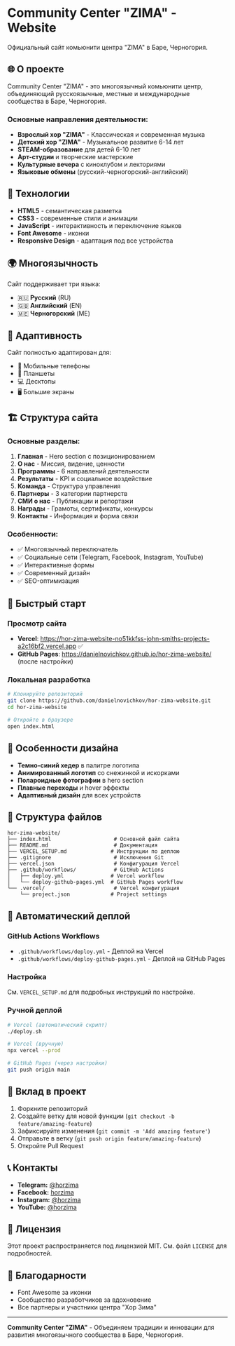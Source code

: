 # Community Center "ZIMA" - Website

Официальный сайт комьюнити центра "ZIMA" в Баре, Черногория.

## 🌐 О проекте

Community Center "ZIMA" - это многоязычный комьюнити центр, объединяющий русскоязычные, местные и международные сообщества в Баре, Черногория.

### Основные направления деятельности:
- **Взрослый хор "ZIMA"** - Классическая и современная музыка
- **Детский хор "ZIMA"** - Музыкальное развитие 6-14 лет
- **STEAM-образование** для детей 6-10 лет
- **Арт-студии** и творческие мастерские
- **Культурные вечера** с киноклубом и лекториями
- **Языковые обмены** (русский-черногорский-английский)

## 🚀 Технологии

- **HTML5** - семантическая разметка
- **CSS3** - современные стили и анимации
- **JavaScript** - интерактивность и переключение языков
- **Font Awesome** - иконки
- **Responsive Design** - адаптация под все устройства

## 🌍 Многоязычность

Сайт поддерживает три языка:
- 🇷🇺 **Русский** (RU)
- 🇬🇧 **Английский** (EN) 
- 🇲🇪 **Черногорский** (ME)

## 📱 Адаптивность

Сайт полностью адаптирован для:
- 📱 Мобильные телефоны
- 📱 Планшеты
- 💻 Десктопы
- 🖥️ Большие экраны

## 🏗️ Структура сайта

### Основные разделы:
1. **Главная** - Hero section с позиционированием
2. **О нас** - Миссия, видение, ценности
3. **Программы** - 6 направлений деятельности
4. **Результаты** - KPI и социальное воздействие
5. **Команда** - Структура управления
6. **Партнеры** - 3 категории партнерств
7. **СМИ о нас** - Публикации и репортажи
8. **Награды** - Грамоты, сертификаты, конкурсы
9. **Контакты** - Информация и форма связи

### Особенности:
- ✅ Многоязычный переключатель
- ✅ Социальные сети (Telegram, Facebook, Instagram, YouTube)
- ✅ Интерактивные формы
- ✅ Современный дизайн
- ✅ SEO-оптимизация

## 🚀 Быстрый старт

### Просмотр сайта
- **Vercel**: https://hor-zima-website-no51kkfss-john-smiths-projects-a2c16bf2.vercel.app ✅
- **GitHub Pages**: https://danielnovichkov.github.io/hor-zima-website/ (после настройки)

### Локальная разработка
```bash
# Клонируйте репозиторий
git clone https://github.com/danielnovichkov/hor-zima-website.git
cd hor-zima-website

# Откройте в браузере
open index.html
```

## 🎨 Особенности дизайна

- **Темно-синий хедер** в палитре логотипа
- **Анимированный логотип** со снежинкой и искорками
- **Полароидные фотографии** в hero section
- **Плавные переходы** и hover эффекты
- **Адаптивный дизайн** для всех устройств

## 📁 Структура файлов

```
hor-zima-website/
├── index.html                    # Основной файл сайта
├── README.md                     # Документация
├── VERCEL_SETUP.md              # Инструкции по деплою
├── .gitignore                    # Исключения Git
├── vercel.json                   # Конфигурация Vercel
├── .github/workflows/            # GitHub Actions
│   ├── deploy.yml               # Vercel workflow
│   └── deploy-github-pages.yml  # GitHub Pages workflow
└── .vercel/                      # Vercel конфигурация
    └── project.json             # Project settings
```

## 🔄 Автоматический деплой

### GitHub Actions Workflows
- `.github/workflows/deploy.yml` - Деплой на Vercel
- `.github/workflows/deploy-github-pages.yml` - Деплой на GitHub Pages

### Настройка
См. `VERCEL_SETUP.md` для подробных инструкций по настройке.

### Ручной деплой
```bash
# Vercel (автоматический скрипт)
./deploy.sh

# Vercel (вручную)
npx vercel --prod

# GitHub Pages (через настройки)
git push origin main
```

## 🤝 Вклад в проект

1. Форкните репозиторий
2. Создайте ветку для новой функции (`git checkout -b feature/amazing-feature`)
3. Зафиксируйте изменения (`git commit -m 'Add amazing feature'`)
4. Отправьте в ветку (`git push origin feature/amazing-feature`)
5. Откройте Pull Request

## 📞 Контакты

- **Telegram:** [@horzima](https://t.me/horzima)
- **Facebook:** [horzima](https://facebook.com/horzima)
- **Instagram:** [@horzima](https://instagram.com/horzima)
- **YouTube:** [@horzima](https://youtube.com/@horzima)

## 📄 Лицензия

Этот проект распространяется под лицензией MIT. См. файл `LICENSE` для подробностей.

## 🙏 Благодарности

- Font Awesome за иконки
- Сообщество разработчиков за вдохновение
- Все партнеры и участники центра "Хор Зима"

---

**Community Center "ZIMA"** - Объединяем традиции и инновации для развития многоязычного сообщества в Баре, Черногория.
